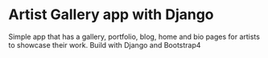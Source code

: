 # Artist Gallery app with Django

Simple app that has a gallery, portfolio, blog, home and bio pages for artists to showcase their work. 
Build with Django and Bootstrap4 
